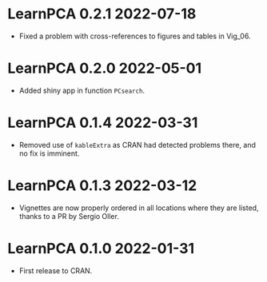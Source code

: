 # LearnPCA 0.2.1 2022-07-18
* Fixed a problem with cross-references to figures and tables in Vig_06.

# LearnPCA 0.2.0 2022-05-01
* Added shiny app in function `PCsearch`.

# LearnPCA 0.1.4 2022-03-31
* Removed use of `kableExtra` as CRAN had detected problems there, and no fix is imminent.

# LearnPCA 0.1.3 2022-03-12
* Vignettes are now properly ordered in all locations where they are listed, thanks to a PR by Sergio Oller.

# LearnPCA 0.1.0 2022-01-31
* First release to CRAN.
